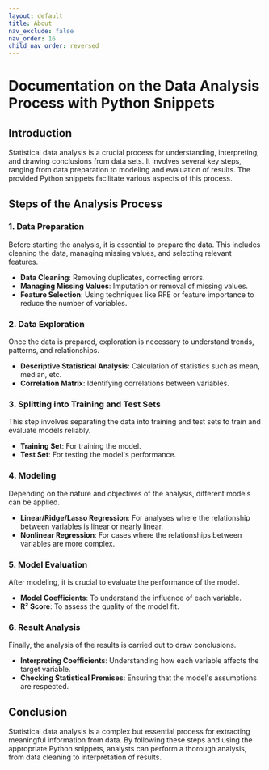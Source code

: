 ```yaml
---
layout: default
title: About
nav_exclude: false
nav_order: 16
child_nav_order: reversed
---
```


# Documentation on the Data Analysis Process with Python Snippets

## Introduction

Statistical data analysis is a crucial process for understanding, interpreting, and drawing conclusions from data sets. It involves several key steps, ranging from data preparation to modeling and evaluation of results. The provided Python snippets facilitate various aspects of this process.

## Steps of the Analysis Process

### 1. Data Preparation

Before starting the analysis, it is essential to prepare the data. This includes cleaning the data, managing missing values, and selecting relevant features.

- **Data Cleaning**: Removing duplicates, correcting errors.
- **Managing Missing Values**: Imputation or removal of missing values.
- **Feature Selection**: Using techniques like RFE or feature importance to reduce the number of variables.

### 2. Data Exploration

Once the data is prepared, exploration is necessary to understand trends, patterns, and relationships.

- **Descriptive Statistical Analysis**: Calculation of statistics such as mean, median, etc.
- **Correlation Matrix**: Identifying correlations between variables.

### 3. Splitting into Training and Test Sets

This step involves separating the data into training and test sets to train and evaluate models reliably.

- **Training Set**: For training the model.
- **Test Set**: For testing the model's performance.

### 4. Modeling

Depending on the nature and objectives of the analysis, different models can be applied.

- **Linear/Ridge/Lasso Regression**: For analyses where the relationship between variables is linear or nearly linear.
- **Nonlinear Regression**: For cases where the relationships between variables are more complex.

### 5. Model Evaluation

After modeling, it is crucial to evaluate the performance of the model.

- **Model Coefficients**: To understand the influence of each variable.
- **R² Score**: To assess the quality of the model fit.

### 6. Result Analysis

Finally, the analysis of the results is carried out to draw conclusions.

- **Interpreting Coefficients**: Understanding how each variable affects the target variable.
- **Checking Statistical Premises**: Ensuring that the model's assumptions are respected.

## Conclusion

Statistical data analysis is a complex but essential process for extracting meaningful information from data. By following these steps and using the appropriate Python snippets, analysts can perform a thorough analysis, from data cleaning to interpretation of results.
